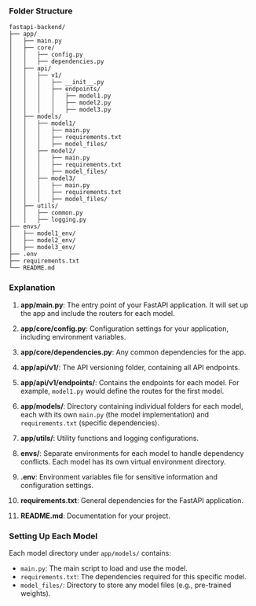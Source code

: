 ### Folder Structure

```plaintext
fastapi-backend/
├── app/
│   ├── main.py
│   ├── core/
│   │   ├── config.py
│   │   ├── dependencies.py
│   ├── api/
│   │   ├── v1/
│   │   │   ├── __init__.py
│   │   │   ├── endpoints/
│   │   │   │   ├── model1.py
│   │   │   │   ├── model2.py
│   │   │   │   ├── model3.py
│   ├── models/
│   │   ├── model1/
│   │   │   ├── main.py
│   │   │   ├── requirements.txt
│   │   │   ├── model_files/
│   │   ├── model2/
│   │   │   ├── main.py
│   │   │   ├── requirements.txt
│   │   │   ├── model_files/
│   │   ├── model3/
│   │   │   ├── main.py
│   │   │   ├── requirements.txt
│   │   │   ├── model_files/
│   ├── utils/
│   │   ├── common.py
│   │   ├── logging.py
├── envs/
│   ├── model1_env/
│   ├── model2_env/
│   ├── model3_env/
├── .env
├── requirements.txt
└── README.md
```

### Explanation

1. **app/main.py**: The entry point of your FastAPI application. It will set up the app and include the routers for each model.

2. **app/core/config.py**: Configuration settings for your application, including environment variables.

3. **app/core/dependencies.py**: Any common dependencies for the app.

4. **app/api/v1/**: The API versioning folder, containing all API endpoints.

5. **app/api/v1/endpoints/**: Contains the endpoints for each model. For example, `model1.py` would define the routes for the first model.

6. **app/models/**: Directory containing individual folders for each model, each with its own `main.py` (the model implementation) and `requirements.txt` (specific dependencies).

7. **app/utils/**: Utility functions and logging configurations.

8. **envs/**: Separate environments for each model to handle dependency conflicts. Each model has its own virtual environment directory.

9. **.env**: Environment variables file for sensitive information and configuration settings.

10. **requirements.txt**: General dependencies for the FastAPI application.

11. **README.md**: Documentation for your project.

### Setting Up Each Model

Each model directory under `app/models/` contains:
- `main.py`: The main script to load and use the model.
- `requirements.txt`: The dependencies required for this specific model.
- `model_files/`: Directory to store any model files (e.g., pre-trained weights).